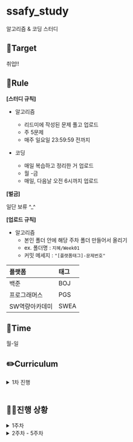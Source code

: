 # ssafy_study
알고리즘 & 코딩 스터디

## 🎯Target
취업!!

## 📌Rule
**[스터디 규칙]**
- 알고리즘
  - 리드미에 작성된 문제 풀고 업로드
  - 주 5문제
  - 매주 일요일 23:59:59 전까지
    
- 코딩
  - 매일 복습하고 정리한 거 업로드
  - 월 -금
  - 매일, 다음날 오전 6시까지 업로드


**[벌금]**

일단 보류 ^_^



**[업로드 규칙]**
- 알고리즘
  - 본인 폴더 안에 해당 주차 폴더 만들어서 올리기
  - ex. 폴더명 : `지혜/Week01`
  - 커밋 메세지 : `"[플랫폼태그]-문제번호"`
  
| 플랫폼    | 태그  |
|:-------|:----|
| 백준 | BOJ |
| 프로그래머스 | PGS |
| SW역량아카데미 | SWEA |

## 📅Time
월-일

## ✏️Curriculum
<details>
  <summary>1차 진행</summary>

 
 - 기간 : 2025.03.06 ~ 
 - **알고리즘** :노션에 정리된 문제 풀이
 - **코딩** : 수업 복습

 
</details>
</br>


## 🏃‍♀️진행 상황
<details>
  <summary>1주차</summary>

|날짜|---| 문제 |---|
|---|---|---|---|
|3/6|SWEA|1238 Contact|[문제 고](https://swexpertacademy.com/main/code/problem/problemDetail.do?contestProbId=AV15B1cKAKwCFAYD#none)|
|3/7|BOJ|14502 연구소|[문제 고](https://www.acmicpc.net/problem/14502)|

</details>

<details>
  <summary>2주차 - 5주차</summary>

[프로그래머스 고득점kit 문제 정리본](https://www.notion.so/1b2aa43d3dea808db1a3fcafe261615f)

</details>

